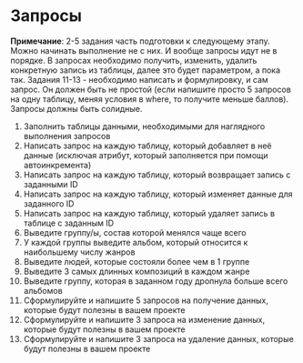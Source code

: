 # Запросы

**Примечание**: 2-5 задания часть подготовки к следующему этапу. Можно начинать выполнение не с них. И вообще запросы идут не в порядке. В запросах необходимо получить, изменить, удалить конкретную запись из таблицы, далее это будет параметром, а пока так. Задания 11-13 - необходимо написать и формулировку, и сам запрос. Он должен быть не простой (если напишите просто 5 запросов на одну таблицу, меняя условия в where, то получите меньше баллов). Запросы должны быть солидные.

1. Заполнить таблицы данными, необходимыми для наглядного выполнения запросов
2. Написать запрос на каждую таблицу, который добавляет в неё данные (исключая атрибут, который заполняется при помощи автоинкремента)
3. Написать запрос на каждую таблицу, который возвращает запись с заданными ID
4. Написать запрос на каждую таблицу, который изменяет данные для заданного ID
5. Написать запрос на каждую таблицу, который удаляет запись в таблице с заданным ID
6. Выведите группу/ы, состав которой менялся чаще всего
7. У каждой группы выведите альбом, который относится к наибольшему числу жанров
8. Выведите людей, которые состояли более чем в 1 группе
9. Выведите 3 самых длинных композиций в каждом жанре
10. Выведите группу, которая в заданном году дропнула больше всего альбомов
11. Сформулируйте и напишите 5 запросов на получение данных, которые будут полезны в вашем проекте
12. Сформулируйте и напишите 3 запроса на изменение данных, которые будут полезны в вашем проекте
13. Сформулируйте и напишите 3 запроса на удаление данных, которые будут полезны в вашем проекте
